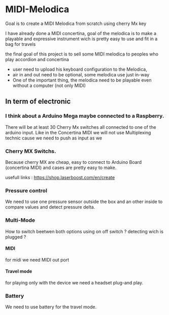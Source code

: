 # MIDI-Melodica
Goal is to create a MIDI Melodica from scratch using cherry Mx key

I have already done a MIDI concertina, goal of the melodica is to make a playable and expressive instrument wich is pretty easy to use and fit in a bag for travels


the final goal of this project is to sell some MIDI melodica to peoples who play accordion and concertina

- user need to upload his keyboard configuration to the Melodica, 
- air in and out need to be optional, some melodica use just in-way 
- One of the important thing, the melodica need to be playable even without a computer (not only MIDI)

## In term of electronic

### I think about a Arduino Mega maybe connected to a Raspberry.
There will be at least 30 Cherry Mx switches all connected to one of the arduino input. Like in the Concertina MIDI we will not use Multiplexing technic cause we need to push as input as we 

### Cherry MX Switchs.
Because cherry MX are cheap, easy to connect to Arduino Board (concertina MIDI) and cases are pretty easy to make.

usefull links :
https://shop.laserboost.com/en/create

### Pressure control
We need to use one pressure sensor outside the box and an other inside to compare values and detect pressure delta.

### Multi-Mode 
How to switch beetwen both options
using on off switch ?
detecting wich is plugged ?
#### MIDI  
for midi we need MIDI out port
#### Travel mode
for playing only with the device we need a headset plug-and play.

### Battery
We need to use battery for the travel mode.

